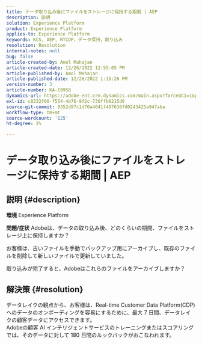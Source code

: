 ```yaml
---
title: データ取り込み後にファイルをストレージに保持する期間 | AEP
description: 説明
solution: Experience Platform
product: Experience Platform
applies-to: Experience Platform
keywords: KCS, AEP, RTCDP，データ保持，取り込み
resolution: Resolution
internal-notes: null
bug: false
article-created-by: Amol Mahajan
article-created-date: 12/26/2022 12:55:05 PM
article-published-by: Amol Mahajan
article-published-date: 12/26/2022 1:15:26 PM
version-number: 3
article-number: KA-19958
dynamics-url: https://adobe-ent.crm.dynamics.com/main.aspx?forceUCI=1&pagetype=entityrecord&etn=knowledgearticle&id=001c3284-1c85-ed11-81ad-6045bd0067ea
exl-id: c8332f00-f554-4b76-9f2c-730ffb6215d0
source-git-commit: 9352d97c1d70a4041f4076367d0243425a947aba
workflow-type: tm+mt
source-wordcount: '125'
ht-degree: 2%

---
```


# データ取り込み後にファイルをストレージに保持する期間 | AEP

## 説明 {#description}

<b>環境</b>
Experience Platform


<b>問題/症状</b>
Adobeは、データの取り込み後、どのくらいの期間、ファイルをストレージ上に保持しますか？

お客様は、古いファイルを手動でバックアップ用にアーカイブし、既存のファイルを削除して新しいファイルで更新していました。

取り込みが完了すると、Adobeはこれらのファイルをアーカイブしますか？


## 解決策 {#resolution}

データレイクの観点から、お客様は、Real-time Customer Data Platform(CDP) へのデータのオンボーディングを容易にするために、最大 7 日間、データレイクの顧客データにアクセスできます。<br>Adobeの顧客 AI インテリジェントサービスのトレーニングまたはスコアリングでは、そのデータに対して 180 日間のルックバックがおこなわれます。
